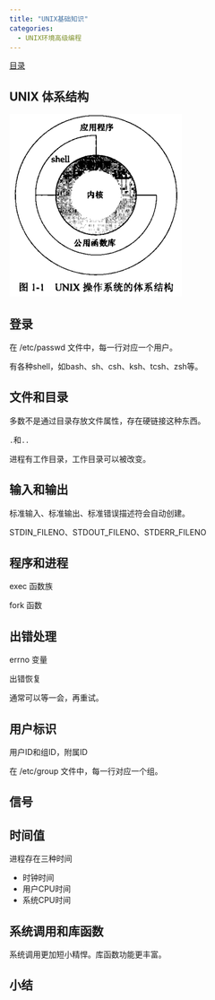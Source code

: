 ```yaml
---
title: "UNIX基础知识"
categories:
  - UNIX环境高级编程
---
```


[目录](UNIX环境高级编程)

## UNIX 体系结构

![image.png](../assets/images/image_20250616_205332.png)

## 登录

在 /etc/passwd 文件中，每一行对应一个用户。

有各种shell，如bash、sh、csh、ksh、tcsh、zsh等。

## 文件和目录

多数不是通过目录存放文件属性，存在硬链接这种东西。

`.`和`..`

进程有工作目录，工作目录可以被改变。

## 输入和输出

标准输入、标准输出、标准错误描述符会自动创建。

STDIN_FILENO、STDOUT_FILENO、STDERR_FILENO

## 程序和进程

exec 函数族

fork 函数

## 出错处理

errno 变量

出错恢复

通常可以等一会，再重试。

## 用户标识

用户ID和组ID，附属ID

在 /etc/group 文件中，每一行对应一个组。

## 信号

## 时间值

进程存在三种时间

- 时钟时间
- 用户CPU时间
- 系统CPU时间

## 系统调用和库函数

系统调用更加短小精悍。库函数功能更丰富。

## 小结
